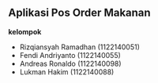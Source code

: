 ## Aplikasi Pos Order Makanan
**kelompok**
- Rizqiansyah Ramadhan (1122140051)
- Fendi Andriyanto (1122140055)
- Andreas Ronaldo (1122140098)
- Lukman Hakim (1122140088)
